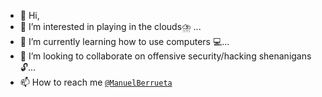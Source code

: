 - 👋 Hi,
- 👀 I’m interested in playing in the clouds⛈️ ...
- 🌱 I’m currently learning how to use computers 💻...
- 💞️ I’m looking to collaborate on offensive security/hacking shenanigans 🔓...
- 📫 How to reach me [`@ManuelBerrueta`](https://twitter.com/ManuelBerrueta)

<!---
ManuelBerrueta/ManuelBerrueta is a ✨ special ✨ repository because its `README.md` (this file) appears on your GitHub profile.
You can click the Preview link to take a look at your changes.
--->

